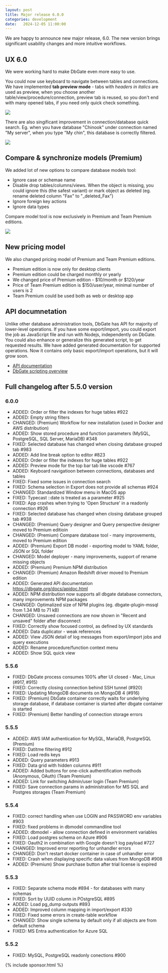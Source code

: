 ```yaml
---
layout: post
title: Major release 6.0.0
categories: development
date:   2024-12-05 11:00:00
---
```


We are happy to announce new major release, 6.0. The new version brings significant usability changes and more intuitive workflows.

## UX 6.0
We were working hard to make DbGate even more easy to use.

You could now use keyboard to navigate between tables and connections. We have implemented <strong>tab preview mode</strong> - tabs with <i>headers in italics</i> are used as preview, when you choose another table/view/procedure/connection, preview tab is reused, so you don't end with many opened tabs, if you need only quick check something.

<img src='/assets/screenshots/sqlpreview.png' />

There are also singificant improvement in connection/database quick search. Eg. when you have database "Chinook" under connection named "My server", when you type "My chin", this database is correctly filtered.

<img src='/assets/screenshots/connsearch.png' />

## Compare & synchronize models (Premium)

We added lot of new options to compare database models tool:
- Ignore case or schemae name
- Disable drop tables/columns/views. When the object is missing, you could ignore this (the safest variant) or mark object as deleted (eg. rename deleted column "Fax" to "_deleted_Fax")
- Ignore foreign key actions
- Ignore data types

Compare model tool is now exclusively in Premium and Team Premium editions.

<img src='/assets/screenshots/comparesettings.png' />

## New pricing model
We also changed pricing model of Premium and Team Premium editions. 
- Premium edition is now only for desktop clients
- Premium edition could be charged monthly or yearly
- We changed price of Premium edition - $10/month or $120/year
- Price of Team Premium edition is $150/user/year, minimal number of users is 2
- Team Premium could be used both as web or desktop app

## API documnetation
Unlike other database administration tools, DbGate has API for majority of lower-level operations. If you have some export/import, you could export the job as JavaScript file and run with Nodejs, independently on DbGate. You could also enhance or generalize this generated script, to get requested results. We have added generated documentation for supported operations. Now it contains only basic export/import operations, but it will grow soon.

- [API documentation](https://dbgate.org/docs/apidoc.html)
- [DbGate scripting overview](https://dbgate.org/docs/scripting.html)

## Full changelog after 5.5.0 version

### 6.0.0
- ADDED: Order or filter the indexes for huge tables #922
- ADDED: Empty string filters
- CHANGED: (Premium) Workflow for new installation (used in Docker and AWS distribution)
- ADDED: Show stored procedure and function parameters (MySQL, PostgreSQL, SQL Server, MariaDB) #348
- FIXED: Selected database has changed when closing database grouped tab #983
- ADDED: Add line break option to editor #823
- ADDED: Order or filter the indexes for huge tables #922
- ADDED: Preview mode for the top bar tab like vscode #767
- ADDED: Keyboard navigatioon between connections, databases and tables
- FIXED: Fixed some issues in connection search
- FIXED: Schema selection in Export does not provide all schemas #924
- CHANGED: Standardized Window menu in MacOS app
- FIXED: Typecast ::date is treated as a parameter #925
- FIXED: App crashes when trying to 'Open Structure' in a readonly connection #926
- FIXED: Selected database has changed when closing database grouped tab #938
- CHANGED: (Premium) Query designer and Query perspective designer moved to Premium editioin
- CHANGED: (Premium) Compare database tool - many improvements, moved to Premium edition
- ADDED: (Premium) Export DB model - exporting model to YAML folder, JSON or SQL folder
- CHANGED: Model deployer - many improvements, support of rename missing objects
- ADDED: (Premium) Premium NPM distribution
- CHANGED: (Premium) Amazon Redshift driver moved to Premium edition
- ADDED: Generated API documentation https://dbgate.org/docs/apidoc.html
- ADDED: NPM distribution now supports all dbgate database connectors, many improvements NPM packages
- CHANGED: Optimalized size of NPM plugins (eg. dbgate-plugin-mssql from 1.34 MB to 71 kB)
- CHANGED: Unsaved connections are now shown in "Recent and unsaved" folder after disconnect
- FIXED: Correctly show focused control, as defined by UX standards
- ADDED: Data duplicator - weak references
- ADDED: View JSON detail of log messages from export/import jobs and query executions
- ADDED: Rename procedure/function context menu
- ADDED: Show SQL quick view

### 5.5.6
- FIXED: DbGate process consumes 100% after UI closed - Mac, Linux (#917, #915)
- FIXED: Correctly closing connection behind SSH tunnel (#920)
- FIXED: Updating MongoDB documents on MongoDB 4 (#916)
- FIXED: (Premium) DbGate container correctly waits for underlying storage database, if database container is started after dbgate container is started
- FIXED: (Premium) Better handling of connection storage errors

### 5.5.5
- ADDED: AWS IAM authentication for MySQL, MariaDB, PostgreSQL (Premium)
- FIXED: Datitme filtering #912
- FIXED: Load redis keys
- ADDED: Query parameters #913
- FIXED: Data grid with hidden columns #911
- ADDED: Added buttons for one-click authentification methods (Anonymous, OAuth) (Team Premium)
- ADDED: Link for switching Admin/user login (Team Premium)
- FIXED: Save connection params in administration for MS SQL and Postgres storages (Team Premium)

### 5.5.4
- FIXED: correct handling when use LOGIN and PASSWORD env variables #903
- FIXED: fixed problems in dbmodel commandline tool
- ADDED: dbmodel - allow connection defined in environment variables
- FIXED: Load postgres schema on Azure #906
- FIXED: Oauth2 in combination with Google doesn't log payload #727
- CHANGED: Improved error reporting for unhandler errors
- CHANGED: Don't restart docker container in case of unhandler error
- FIXED: Crash when displaying specific data values from MongoDB #908
- ADDED: (Premium) Show purchase button after trial license is expired

### 5.5.3
- FIXED: Separate schema mode #894 - for databases with many schemas
- FIXED: Sort by UUID column in POstgreSQL #895
- ADDED: Load pg_dump outputs #893
- ADDED: Improved column mapping in import/export #330
- FIXED: Fixed some errors in create-table workflow
- CHANGED: Show single schema by default only if all objects are from default schema
- FIXED: MS Entra authentication for Azure SQL

### 5.5.2
- FIXED: MySQL, PostgreSQL readonly conections #900

{% include sponsor.html %}
